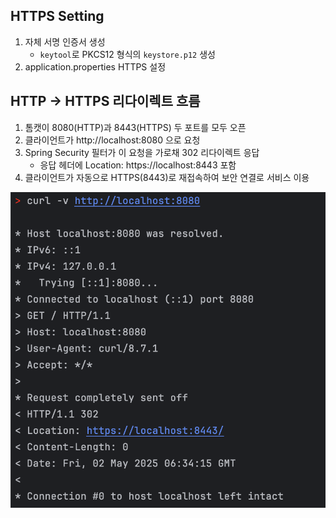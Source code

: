 ## HTTPS Setting
1. 자체 서명 인증서 생성
    - `keytool`로 PKCS12 형식의 `keystore.p12` 생성
2. application.properties HTTPS 설정

## HTTP → HTTPS 리다이렉트 흐름
1. 톰캣이 8080(HTTP)과 8443(HTTPS) 두 포트를 모두 오픈 
2. 클라이언트가 http://localhost:8080 으로 요청 
3. Spring Security 필터가 이 요청을 가로채 302 리다이렉트 응답 
   - 응답 헤더에 Location: https://localhost:8443 포함 
5. 클라이언트가 자동으로 HTTPS(8443)로 재접속하여 보안 연결로 서비스 이용

![redirectHTTPS.png](esset/redirectHTTPS.png)